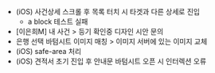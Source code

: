 - (iOS) 사건상세 스크롤 후 목록 터치 시 타겟과 다른 상세로 진입
	- a block 테스트 실패
- [이은희M] 내 사건 > 등기 확인중 디자인 시안 문의
- 은행 선택 바텀시트 이미지 매칭 > 이미지 서버에 있는 이미지 교체
- (iOS) safe-area 처리
- (iOS) 견적서 초기 진입 후 안내문 바텀시트 오픈 시 인터렉션 오류